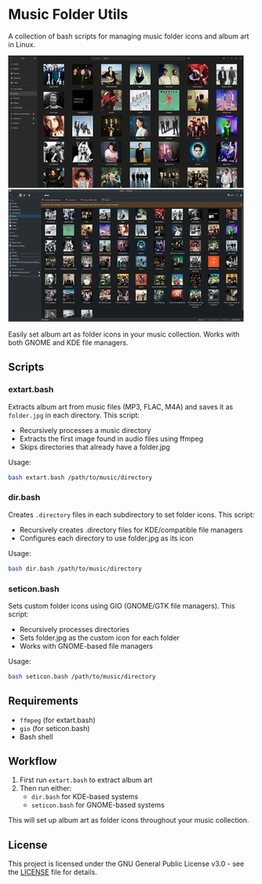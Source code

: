 # Music Folder Utils

A collection of bash scripts for managing music folder icons and album art in Linux.

![Nautilus with Album Art Icons](media/Screenshot_Nautilus.jpg) ![Dolphin with Album Art Icons](media/Screenshot_Dolphin.jpg)

Easily set album art as folder icons in your music collection. Works with both GNOME and KDE file managers.

## Scripts

### extart.bash
Extracts album art from music files (MP3, FLAC, M4A) and saves it as `folder.jpg` in each directory. This script:
- Recursively processes a music directory
- Extracts the first image found in audio files using ffmpeg
- Skips directories that already have a folder.jpg

Usage:
```bash
bash extart.bash /path/to/music/directory
```

### dir.bash
Creates `.directory` files in each subdirectory to set folder icons. This script:
- Recursively creates .directory files for KDE/compatible file managers
- Configures each directory to use folder.jpg as its icon

Usage:
```bash
bash dir.bash /path/to/music/directory
```

### seticon.bash
Sets custom folder icons using GIO (GNOME/GTK file managers). This script:
- Recursively processes directories
- Sets folder.jpg as the custom icon for each folder
- Works with GNOME-based file managers

Usage:
```bash
bash seticon.bash /path/to/music/directory
```

## Requirements
- `ffmpeg` (for extart.bash)
- `gio` (for seticon.bash)
- Bash shell

## Workflow
1. First run `extart.bash` to extract album art
2. Then run either:
   - `dir.bash` for KDE-based systems
   - `seticon.bash` for GNOME-based systems

This will set up album art as folder icons throughout your music collection.

## License

This project is licensed under the GNU General Public License v3.0 - see the [LICENSE](LICENSE) file for details.
